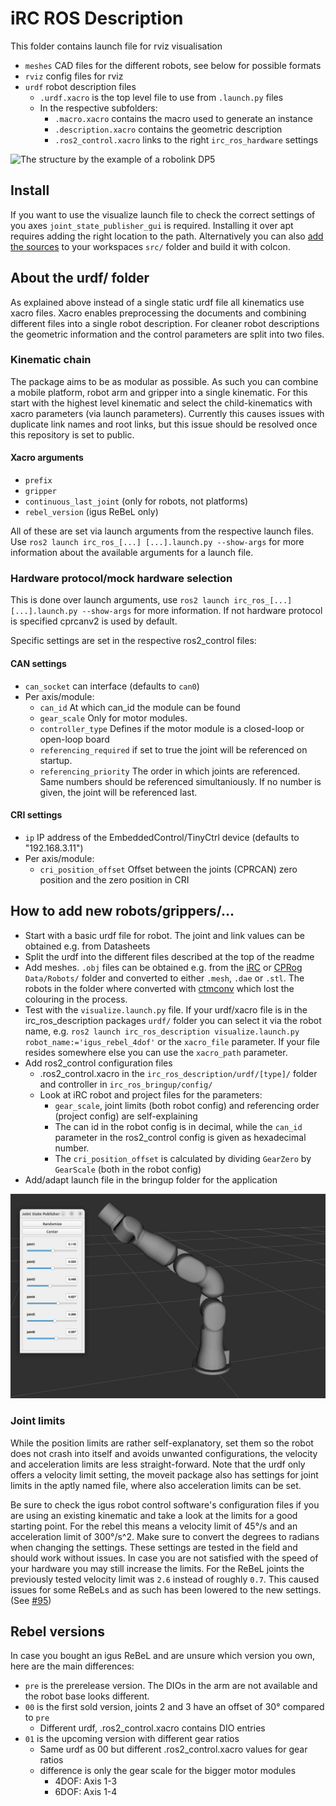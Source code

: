 # iRC ROS Description

This folder contains 
launch file for rviz visualisation 
 - `meshes` CAD files for the different robots, see below for possible formats
 - `rviz` config files for rviz
 - `urdf` robot description files
   - `.urdf.xacro` is the top level file to use from `.launch.py` files
   - In the respective subfolders:
     - `.macro.xacro` contains the macro used to generate an instance
     - `.description.xacro` contains the geometric description
     - `.ros2_control.xacro` links to the right `irc_ros_hardware` settings

![The structure by the example of a robolink DP5](urdf_structure.png)

## Install
If you want to use the visualize launch file to check the correct settings of you axes `joint_state_publisher_gui` is required. Installing it over apt requires adding the right location to the path. Alternatively you can also [add the sources](https://github.com/ros/joint_state_publisher/tree/ros2) to your workspaces `src/` folder and build it with colcon.

## About the urdf/ folder
As explained above instead of a single static urdf file all kinematics use xacro files. Xacro enables preprocessing the documents and combining different files into a single robot description. For cleaner robot descriptions the geometric information and the control parameters are split into two files.

### Kinematic chain
The package aims to be as modular as possible. As such you can combine a mobile platform, robot arm and gripper into a single kinematic. For this start with the highest level kinematic and select the child-kinematics with xacro parameters (via launch parameters). Currently this causes issues with duplicate link names and root links, but this issue should be resolved once this repository is set to public.

#### Xacro arguments
 - `prefix`
 - `gripper`
 - `continuous_last_joint` (only for robots, not platforms)
 - `rebel_version` (igus ReBeL only)

All of these are set via launch arguments from the respective launch files.
Use `ros2 launch irc_ros_[...] [...].launch.py --show-args` for more information about the available arguments for a launch file.

### Hardware protocol/mock hardware selection
This is done over launch arguments, use `ros2 launch irc_ros_[...] [...].launch.py --show-args` for more information. If not hardware protocol is specified cprcanv2 is used by default.

Specific settings are set in the respective ros2_control files:

#### CAN settings
 - `can_socket` can interface (defaults to `can0`)
 - Per axis/module:
   - `can_id` At which can_id the module can be found
   - `gear_scale` Only for motor modules. 
   - `controller_type` Defines if the motor module is a closed-loop or open-loop board
   - `referencing_required` if set to true the joint will be referenced on startup.
   - `referencing_priority` The order in which joints are referenced. Same numbers should be referenced simultaniously. If no number is given, the joint will be referenced last.

#### CRI settings
 - `ip` IP address of the EmbeddedControl/TinyCtrl device (defaults to "192.168.3.11")
 - Per axis/module:
   - `cri_position_offset` Offset between the joints (CPRCAN) zero position and the zero position in CRI

## How to add new robots/grippers/...
 - Start with a basic urdf file for robot. The joint and link values can be obtained e.g. from Datasheets
 - Split the urdf into the different files described at the top of the readme
 - Add meshes. `.obj` files can be obtained e.g. from the [iRC](https://wiki.cpr-robots.com/index.php/Software_Updates#igus_Robot_Control) or [CPRog](https://wiki.cpr-robots.com/index.php/Software_Updates#Installer_for_Windows) `Data/Robots/` folder and converted to either `.mesh`, `.dae` or `.stl`. The robots in the folder where converted with [ctmconv](https://github.com/Danny02/OpenCTM) which lost the colouring in the process.
 - Test with the `visualize.launch.py` file. If your urdf/xacro file is in the irc_ros_description packages `urdf/` folder you can select it via the robot name, e.g. `ros2 launch irc_ros_description visualize.launch.py robot_name:='igus_rebel_4dof'` or the `xacro_file` parameter. If your file resides somewhere else you can use the `xacro_path` parameter.
 - Add ros2_control configuration files
   - .ros2_control.xacro in the `irc_ros_description/urdf/[type]/` folder and controller in `irc_ros_bringup/config/`
   - Look at iRC robot and project files for the parameters:
     - `gear_scale`, joint limits (both robot config) and referencing order (project config) are self-explaining
     - The can id in the robot config is in decimal, while the `can_id` parameter in the ros2_control config is given as hexadecimal number.
     - The `cri_position_offset` is calculated by dividing `GearZero` by `GearScale` (both in the robot config)
 - Add/adapt launch file in the bringup folder for the application

![](doc/visualize.png)

### Joint limits
While the position limits are rather self-explanatory, set them so the robot does not crash into itself and avoids unwanted configurations, the velocity and acceleration limits are less straight-forward.
Note that the urdf only offers a velocity limit setting, the moveit package also has settings for joint limits in the aptly named file, where also acceleration limits can be set.

Be sure to check the igus robot control software's configuration files if you are using an existing kinematic and take a look at the limits for a good starting point.
For the rebel this means a velocity limit of 45°/s and an acceleration limit of 300°/s^2. Make sure to convert the degrees to radians when changing the settings.
These settings are tested in the field and should work without issues. In case you are not satisfied with the speed of your hardware you may still increase the limits. For the ReBeL joints the previously tested velocity limit was `2.6` instead of roughly `0.7`. This caused issues for some ReBeLs and as such has been lowered to the new settings. (See [#95](https://github.com/CommonplaceRobotics/iRC_ROS/issues/95))

## Rebel versions
In case you bought an igus ReBeL and are unsure which version you own, here are the main differences:
 - `pre` is the prerelease version. The DIOs in the arm are not available and the robot base looks different.
 - `00` is the first sold version, joints 2 and 3 have an offset of 30° compared to `pre`
   - Different urdf, .ros2_control.xacro contains DIO entries
 - `01` is the upcoming version with different gear ratios
    - Same urdf as 00 but different .ros2_control.xacro values for gear ratios
    - difference is only the gear scale for the bigger motor modules
      - 4DOF: Axis 1-3
      - 6DOF: Axis 1-4
